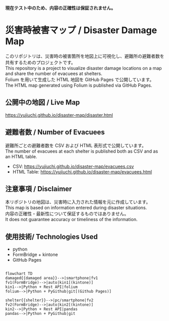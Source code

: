 **現在テスト中のため、内容の正確性は保証されません。**

# 災害時被害マップ / Disaster Damage Map

このリポジトリは、災害時の被害箇所を地図上に可視化し、避難所の避難者数を共有するためのプロジェクトです。  
This repository is a project to visualize disaster damage locations on a map and share the number of evacuees at shelters.  
Folium を用いて生成した HTML 地図を GitHub Pages で公開しています。  
The HTML map generated using Folium is published via GitHub Pages.  

## 公開中の地図 / Live Map
https://yujiuchi.github.io/disaster-map/disaster.html

## 避難者数 / Number of Evacuees
避難所ごとの避難者数を CSV および HTML 表形式で公開しています。  
The number of evacuees at each shelter is published both as CSV and as an HTML table.  

- CSV: https://yujiuchi.github.io/disaster-map/evacuees.csv  
- HTML Table: https://yujiuchi.github.io/disaster-map/evacuees.html  

## 注意事項 / Disclaimer
本リポジトリの地図は、災害時に入力された情報を元に作成しています。  
This map is based on information entered during disaster situations.  
内容の正確性・最新性について保証するものではありません。  
It does not guarantee accuracy or timeliness of the information.  


## 使用技術/ Technologies Used
- python 
- FormBridge + kintone
- GitHub Pages

```mermaid

flowchart TD
damaged{{damaged area}}-->|smartphone|fv1
fv1(FormBridge)-->|auto|kin1[(kintone)]
kin1-->|Python + Rest API|folium
folium-->|Python + PyGithub|git[(Github Pages)]

shelter{{shelter}}-->|pc/smartphone|fv2
fv2(FormBridge)-->|auto|kin2[(kintone)]
kin2-->|Python + Rest API|pandas
pandas-->|Python + PyGithub|git

```
